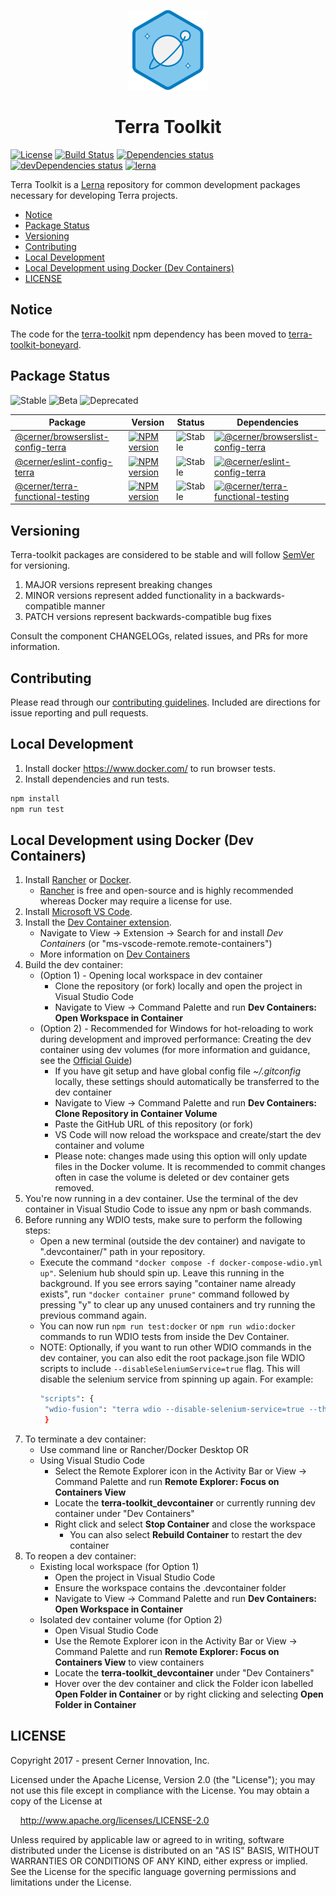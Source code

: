 <!-- Logo -->
<p align="center">
  <img height="128" width="128" src="https://github.com/cerner/terra-toolkit/raw/main/terra.png" />
</p>

<!-- Name -->
<h1 align="center">
  Terra Toolkit
</h1>

[![License](https://badgen.net/github/license/cerner/terra-toolkit)](https://github.com/cerner/terra-toolkit/blob/main/LICENSE)
[![Build Status](https://github.com/cerner/terra-toolkit/actions/workflows/ci-cd.yml/badge.svg)](https://github.com/cerner/terra-toolkit/actions/workflows/ci-cd.yml)
[![Dependencies status](https://badgen.net/david/dep/cerner/terra-toolkit)](https://david-dm.org/cerner/terra-toolkit)
[![devDependencies status](https://badgen.net/david/dev/cerner/terra-toolkit)](https://david-dm.org/cerner/terra-toolkit?type=dev)
[![lerna](https://badgen.net/badge/maintained%20with/lerna/cc00ff)](https://lerna.js.org/)

Terra Toolkit is a [Lerna](https://github.com/lerna/lerna) repository for common development packages necessary for developing Terra projects.

- [Notice](#notice)
- [Package Status](#package-status)
- [Versioning](#versioning)
- [Contributing](#contributing)
- [Local Development](#local-development)
- [Local Development using Docker (Dev Containers)](#docker-local-development)
- [LICENSE](#license)

## Notice

The code for the [terra-toolkit](https://www.npmjs.com/package/terra-toolkit) npm dependency has been moved to [terra-toolkit-boneyard](https://github.com/cerner/terra-toolkit-boneyard).

## Package Status

![Stable](https://badgen.net/badge/status/Stable/green)
![Beta](https://badgen.net/badge/status/Beta/orange)
![Deprecated](https://badgen.net/badge/status/Deprecated/grey)

| Package | Version | Status | Dependencies |
|---------|---------|--------|--------------|
| [@cerner/browserslist-config-terra](https://github.com/cerner/terra-toolkit/tree/main/packages/browserslist-config-terra) | [![NPM version](https://badgen.net/npm/v/@cerner/browserslist-config-terra)](https://www.npmjs.org/package/@cerner/browserslist-config-terra) | ![Stable](https://badgen.net/badge/status/Stable/green) | [![@cerner/browserslist-config-terra](https://badgen.net/david/dep/cerner/terra-toolkit/packages/browserslist-config-terra)](https://david-dm.org/cerner/terra-toolkit?path=packages/browserslist-config-terra) |
| [@cerner/eslint-config-terra](https://github.com/cerner/terra-toolkit/tree/main/packages/eslint-config-terra) | [![NPM version](https://badgen.net/npm/v/@cerner/eslint-config-terra)](https://www.npmjs.org/package/@cerner/eslint-config-terra) | ![Stable](https://badgen.net/badge/status/Stable/green) | [![@cerner/eslint-config-terra](https://badgen.net/david/dep/cerner/terra-toolkit/packages/eslint-config-terra)](https://david-dm.org/cerner/terra-toolkit?path=packages/eslint-config-terra) |
| [@cerner/terra-functional-testing](https://github.com/cerner/terra-toolkit/tree/main/packages/terra-functional-testing) | [![NPM version](https://badgen.net/npm/v/@cerner/terra-functional-testing)](https://www.npmjs.org/package/@cerner/terra-functional-testing) | ![Stable](https://badgen.net/badge/status/Stable/green) | [![@cerner/terra-functional-testing](https://badgen.net/david/dep/cerner/terra-toolkit/packages/terra-functional-testing)](https://david-dm.org/cerner/terra-toolkit?path=packages/terra-functional-testing) |

## Versioning

Terra-toolkit packages are considered to be stable and will follow [SemVer](http://semver.org/) for versioning.
1. MAJOR versions represent breaking changes
2. MINOR versions represent added functionality in a backwards-compatible manner
3. PATCH versions represent backwards-compatible bug fixes

Consult the component CHANGELOGs, related issues, and PRs for more information.

## Contributing

Please read through our [contributing guidelines](CONTRIBUTING.md). Included are directions for issue reporting and pull requests.

<h2 id="local-development">
  Local Development
</h2>

1. Install docker https://www.docker.com/ to run browser tests.
2. Install dependencies and run tests.
```sh
npm install
npm run test
```

<h2 id="docker-local-development">
  Local Development using Docker (Dev Containers)
</h2>

1. Install [Rancher](https://rancherdesktop.io/) or [Docker](https://www.docker.com/).
    - [Rancher](https://rancherdesktop.io/) is free and open-source and is highly recommended whereas Docker may require a license for use.
2. Install [Microsoft VS Code](https://code.visualstudio.com/Download).
3. Install the [Dev Container extension](https://marketplace.visualstudio.com/items?itemName=ms-vscode-remote.remote-containers).
    - Navigate to View -> Extension  -> Search for and install _Dev Containers_ (or "ms-vscode-remote.remote-containers")
    - More information on [Dev Containers](https://code.visualstudio.com/docs/devcontainers/containers)
4. Build the dev container:
    - (Option 1) - Opening local workspace in dev container
      - Clone the repository (or fork) locally and open the project in Visual Studio Code
      - Navigate to View -> Command Palette and run **Dev Containers: Open Workspace in Container**
    - (Option 2) - Recommended for Windows for hot-reloading to work during development and improved performance: Creating the dev container using dev volumes (for more information and guidance, see the [Official Guide](https://code.visualstudio.com/docs/devcontainers/containers#_quick-start-open-a-git-repository-or-github-pr-in-an-isolated-container-volume))
      - If you have git setup and have global config file _~/.gitconfig_ locally, these settings should automatically be transferred to the dev container
      - Navigate to View -> Command Palette and run **Dev Containers: Clone Repository in Container Volume**
      - Paste the GitHub URL of this repository (or fork)
      - VS Code will now reload the workspace and create/start the dev container and volume
      - Please note: changes made using this option will only update files in the Docker volume. It is recommended to commit changes often in case the volume is deleted or dev container gets removed.
5. You're now running in a dev container.  Use the terminal of the dev container in Visual Studio Code to issue any npm or bash commands.
6. Before running any WDIO tests, make sure to perform the following steps:
    - Open a new terminal (outside the dev container) and navigate to  ".devcontainer/" path in your repository.
    - Execute the command `"docker compose -f docker-compose-wdio.yml up"`. Selenium hub should spin up. Leave this running in the background. If you see errors saying "container name already exists", run `"docker container prune"` command followed by pressing "y" to clear up any unused containers and try running the previous command again.
    - You can now run `npm run test:docker` or `npm run wdio:docker` commands to run WDIO tests from inside the Dev Container.
    - NOTE: Optionally, if you want to run other WDIO commands in the dev container, you can also edit the root package.json file WDIO scripts to include `--disableSeleniumService=true` flag. This will disable the selenium service from spinning up again.
      For example:
       ```sh
       "scripts": {
        "wdio-fusion": "terra wdio --disable-selenium-service=true --themes orion-fusion-theme",
        }
       ```
7. To terminate a dev container:
    - Use command line or Rancher/Docker Desktop OR
    - Using Visual Studio Code
      - Select the Remote Explorer icon in the Activity Bar or View -> Command Palette and run **Remote Explorer: Focus on Containers View**
      - Locate the **terra-toolkit_devcontainer** or currently running dev container under "Dev Containers"
      - Right click and select **Stop Container** and close the workspace
        - You can also select **Rebuild Container** to restart the dev container
8. To reopen a dev container:
    - Existing local workspace (for Option 1)
      - Open the project in Visual Studio Code
      - Ensure the workspace contains the .devcontainer folder
      - Navigate to View -> Command Palette and run **Dev Containers: Open Workspace in Container**
    - Isolated dev container volume (for Option 2)
      - Open Visual Studio Code
      - Use the Remote Explorer icon in the Activity Bar or View -> Command Palette and run **Remote Explorer: Focus on Containers View** to view containers
      - Locate the **terra-toolkit_devcontainer** under "Dev Containers"
      - Hover over the dev container and click the Folder icon labelled **Open Folder in Container** or by right clicking and selecting **Open Folder in Container**

## LICENSE

Copyright 2017 - present Cerner Innovation, Inc.

Licensed under the Apache License, Version 2.0 (the "License"); you may not use this file except in compliance with the License. You may obtain a copy of the License at

&nbsp;&nbsp;&nbsp;&nbsp;http://www.apache.org/licenses/LICENSE-2.0

Unless required by applicable law or agreed to in writing, software distributed under the License is distributed on an "AS IS" BASIS, WITHOUT WARRANTIES OR CONDITIONS OF ANY KIND, either express or implied. See the License for the specific language governing permissions and limitations under the License.

[@terra-core]: https://github.com/cerner/terra-core
[@terra-clinical]: https://github.com/cerner/terra-clinical
[@terra-framework]: https://github.com/cerner/terra-framework
[@terra-dev-site]: https://github.com/cerner/terra-dev-site
